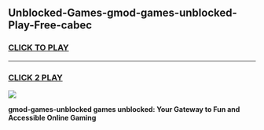 
## Unblocked-Games-gmod-games-unblocked-Play-Free-cabec
<h3>
<a href="https://premium76.site?title=gmod-games-unblocked&ref=20A">CLICK TO PLAY</a></h3>
<hr>

<h3>
<a href="https://premium76.site?title=gmod-games-unblocked&ref=20A">CLICK 2 PLAY</a>
  
</h3>

<a href="https://premium76.site?title=gmod-games-unblocked&ref=20A"><img src="https://clearcache.store/games.png"></a>


**gmod-games-unblocked games unblocked: Your Gateway to Fun and Accessible Online Gaming**
